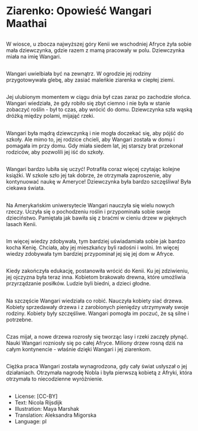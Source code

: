 # Ziarenko: Opowieść Wangari Maathai

##
W wiosce, u zbocza najwyższej góry Kenii we wschodniej Afryce żyła sobie mała dziewczynka, gdzie razem z mamą pracowały w polu. Dziewczynka miała na imię Wangari.

##
Wangari uwielbiała być na zewnątrz. W ogrodzie jej rodziny przygotowywała glebę, aby zasiać maleńkie ziarenka w ciepłej ziemi.

##
Jej ulubionym momentem w ciągu dnia był czas zaraz po zachodzie słońca. Wangari wiedziała, że gdy robiło się zbyt ciemno i nie była w stanie zobaczyć roślin - był to czas, aby wrócić do domu. Dziewczynka szła wąską dróżką między polami, mijająć rzeki.

##
Wangari była mądrą dziewczynką i nie mogła doczekać się, aby pójść do szkoły. Ale mimo to, jej rodzice chcieli, aby Wangari została w domu i pomagała im przy domu. Gdy miała siedem lat, jej starszy brat przekonał rodziców, aby pozwolili jej iść do szkoły.

##
Wangari bardzo lubiła się uczyć! Potrafiła coraz więcej czytając kolejne książki. W szkole szło jej tak dobrze, że otrzymała zaproszenie, aby kontynuować naukę w Ameryce! Dziewczynka była bardzo szczęśliwa! Była ciekawa świata.

##
Na Amerykańskim uniwersytecie Wangari nauczyła się wielu nowych rzeczy. Uczyła się o pochodzeniu roślin i przypominała sobie swoje dzieciństwo. Pamiętała jak bawiła się z braćmi w cieniu drzew w pięknych lasach Kenii.

##
Im więcej wiedzy zdobywała, tym bardziej uświadamiała sobie jak bardzo kocha Kenię. Chciała, aby jej mieszkańcy byli radośni i wolni. Im więcej wiedzy zdobywała tym bardziej przypominał jej się jej dom w Afryce.

##
Kiedy zakończyła edukację, postanowiła wrócić do Kenii. Ku jej zdziwieniu, jej ojczyzna była teraz inna. Kobietom brakowało drewna, które umożliwia przyrządzanie posiłków. Ludzie byli biedni, a dzieci głodne.

##
Na szczęście Wangari wiedziała co robić. Nauczyła kobiety siać drzewa. Kobiety sprzedawały drzewa i z zarobionych pieniędzy utrzymywały swoje rodziny. Kobiety były szczęśliwe. Wangari pomogła im poczuć, że są silne i potrzebne.

##
Czas mijał, a nowe drzewa rozrosły się tworząc lasy i rzeki zaczęły płynąć. Nauki Wangari rozniosły się po całej Afryce. Miliony drzew rosną dziś na całym kontynencie - właśnie dzięki Wangari i jej ziarenkom.

##
Ciężka praca Wangari została wynagrodzona, gdy cały świat usłyszał o jej działaniach. Otrzymała nagrodę Nobla i była pierwszą kobietą z Afryki, która otrzymała to niecodzienne wyróżnienie.

##


##
* License: [CC-BY]
* Text: Nicola Rijsdijk
* Illustration: Maya Marshak
* Translation: Aleksandra Migorska
* Language: pl

